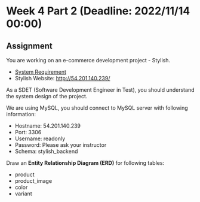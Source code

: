 # Week 4 Part 2 (Deadline: 2022/11/14 00:00)

## Assignment
You are working on an e-commerce development project - Stylish.

- [System Requirement](https://docs.google.com/document/d/1TBzeYw5d7_tCm2sOBFECJRcBPvrPXgTrOVaCms6o3AM/edit?usp=sharing)
- Stylish Website: http://54.201.140.239/

As a SDET (Software Development Engineer in Test), you should understand the system design of the project.

We are using MySQL, you should connect to MySQL server with following information:
- Hostname: 54.201.140.239
- Port: 3306
- Username: readonly
- Password: Please ask your instructor
- Schema: stylish_backend

Draw an **Entity Relationship Diagram (ERD)** for following tables:
- product
- product_image
- color
- variant
